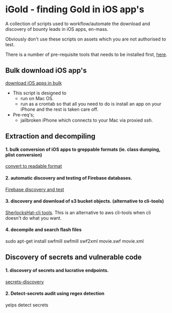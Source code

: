 # iGold - finding Gold in iOS app's
A collection of scripts used to workflow/automate the download and discovery of bounty leads in iOS apps, en-mass. 

Obviously don't use these scripts on assets which you are not authorised to test. 

There is a number of pre-requisite tools that needs to be installed first, [here](https://github.com/SherlocksHat/iGold/blob/master/install.sh). 

## Bulk download iOS app's

   [download iOS apps in bulk](https://github.com/SherlocksHat/iGold/blob/master/scripts/1-iOS-bulk-regular-download.sh)
  * This script is designed to
    * run on Mac OS.
    * run as a crontab so that all you need to do is install an app on your iPhone and the rest is taken care off. 
   * Pre-req's; 
     * jailbroken iPhone which connects to your Mac via proxied ssh.
     
## Extraction and decompiling

#### 1. bulk conversion of iOS apps to greppable formats (ie. class dumping, plist conversion)
  [convert to readable format](https://github.com/SherlocksHat/iGold/blob/master/scripts/2-iOS-bulk-conversion.sh)
 
#### 2. automatic discovery and testing of Firebase databases. 
  [Firebase discovery and test](https://github.com/SherlocksHat/iGold/blob/master/scripts/3-firebase-discover-test.sh)
  
#### 3. discovery and download of s3 bucket objects. (alternative to cli-tools)
  [SherlocksHat-cli tools](https://github.com/SherlocksHat/iGold/blob/master/scripts/5-s3-bucket-list-objects.sh). This is an alternative to aws cli-tools when cli doesn't do what you want. 
  
#### 4. decompile and search flash files
sudo apt-get install swfmill
swfmill swf2xml movie.swf movie.xml

## Discovery of secrets and vulnerable code

#### 1. discovery of secrets and lucrative endpoints. 
  [secrets-discovery](https://github.com/SherlocksHat/iGold/blob/master/scripts/6-interesting-urls.sh)
  
#### 2. Detect-secrets audit using regex detection
  yelps detect secrets
